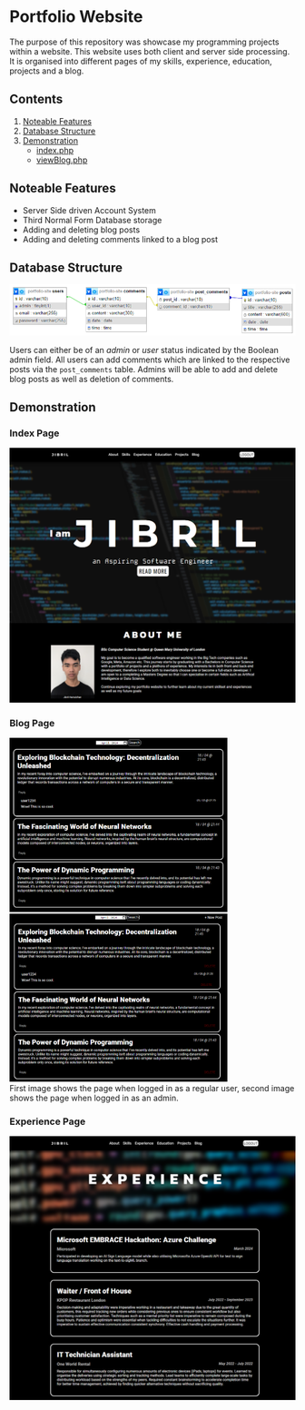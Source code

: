 # Portfolio Website

The purpose of this repository was showcase my programming projects within a website. This website uses both client and server side processing. It is organised into different pages of my skills, experience, education, projects and a blog.

## Contents

1. [Noteable Features](#noteable-features)
2. [Database Structure](#database-structure)
3. [Demonstration](#demonstration)
   - [index.php](#index-page)
   - [viewBlog.php](#blog-page)

## Noteable Features

- Server Side driven Account System
- Third Normal Form Database storage
- Adding and deleting blog posts
- Adding and deleting comments linked to a blog post

## Database Structure

![Database Designer View from localhost/phpmyadmin](https://github.com/09jayy/09jayy/blob/main/assets/Portfolio-Website/database-designer-view.png?raw=true)

Users can either be of an _admin_ or _user_ status indicated by the Boolean admin field. All users can add comments which are linked to the respective posts via the `post_comments` table. Admins will be able to add and delete blog posts as well as deletion of comments.

## Demonstration

### Index Page

![Screenshot of index.php page which acts as the about page](https://github.com/09jayy/09jayy/blob/main/assets/Portfolio-Website/index-page.png?raw=true)

### Blog Page

<img src="https://github.com/09jayy/09jayy/blob/main/assets/Portfolio-Website/blog-user-view.png?raw=true" alt="viewBlog.php page when regular user is logged in" style="width: 40vw">
<img src="https://github.com/09jayy/09jayy/blob/main/assets/Portfolio-Website/blog-admin-view.png?raw=true" alt="viewBlog.php page when admin user is logged in" style="width: 40vw"><br>
First image shows the page when logged in as a regular user, second image shows the page when logged in as an admin.

### Experience Page

![Screenshot of experience.php](https://github.com/09jayy/09jayy/blob/main/assets/Portfolio-Website/experience-page.png?raw=true)

